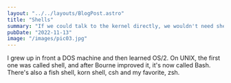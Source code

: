 ```yaml
---
layout: "../../layouts/BlogPost.astro"
title: "Shells"
summary: "If we could talk to the kernel directly, we wouldn't need shells."
pubDate: "2022-11-13"
image: "/images/pic03.jpg"
---
```


I grew up in front a DOS machine and then learned OS/2.  On UNIX, the first one was called shell, and after Bourne improved it, it's now called Bash. There's also a fish shell, korn shell, csh and my favorite, zsh. 

